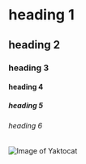 # heading 1
## heading 2
### heading 3
#### heading 4
##### heading 5
###### heading 6




![Image of Yaktocat](https://octodex.github.com/images/yaktocat.png)
